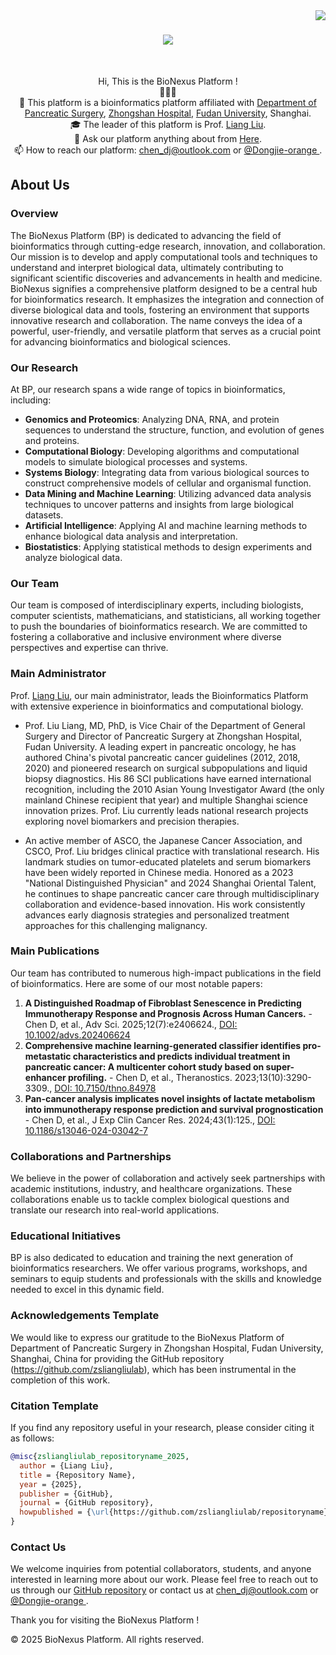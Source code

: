 <img align="right" src="https://visitor-badge.laobi.icu/badge?page_id=byshenlab..github">

<h1 align="center">
  <a href="https://git.io/typing-svg">
    <img src="https://readme-typing-svg.herokuapp.com?font=Libre+Baskerville&duration=3000&pause=350&center=true&vCenter=true&random=false&width=520&lines=This+is+the+BioNexus+Platform+in+Liu+Lab+%F0%9F%91%A8%E2%80%8D%E2%9A%95%EF%B8%8F%E2%80%8D;Nice+to+meet+you+%F0%9F%98%80;Feel+free+to+contact+us+%F0%9F%92%95">
  </a>
</h1>


<br>
<p align="center">
  Hi, This is the BioNexus Platform !
  <br>
  🌟🌟🌟
  <br>
  🔬 This platform is a bioinformatics platform affiliated with <a href="https://www.zs-hospital.sh.cn/jiuyi/yisheng/content/248.html" title="Issues">Department of Pancreatic Surgery</a>, <a href="https://www.zs-hospital.sh.cn/" title="Issues">Zhongshan Hospital</a>,  <a href="https://www.fudan.edu.cn/" title="Issues">Fudan University</a>, Shanghai.  
  <br>
  🎓 The leader of this platform is Prof. <a href="https://baike.baidu.com/item/%E5%88%98%E4%BA%AE/65680191" title="Issues">Liang Liu</a>.
  <br>
  💬 Ask our platform anything about from <a href="https://github.com/orgs/zsliangliulab/discussions" title="Issues">Here</a>.
  <br>
  📫 How to reach our platform: <a href="mailto: chen_dj@outlook.com">chen_dj@outlook.com</a> or <a href="https://github.com/Dongjie-orange"> @Dongjie-orange </a>.
</p>

## About Us


### Overview
The BioNexus Platform (BP) is dedicated to advancing the field of bioinformatics through cutting-edge research, innovation, and collaboration. Our mission is to develop and apply computational tools and techniques to understand and interpret biological data, ultimately contributing to significant scientific discoveries and advancements in health and medicine. BioNexus signifies a comprehensive platform designed to be a central hub for bioinformatics research. It emphasizes the integration and connection of diverse biological data and tools, fostering an environment that supports innovative research and collaboration. The name conveys the idea of a powerful, user-friendly, and versatile platform that serves as a crucial point for advancing bioinformatics and biological sciences.

### Our Research
At BP, our research spans a wide range of topics in bioinformatics, including:

- **Genomics and Proteomics**: Analyzing DNA, RNA, and protein sequences to understand the structure, function, and evolution of genes and proteins.
- **Computational Biology**: Developing algorithms and computational models to simulate biological processes and systems.
- **Systems Biology**: Integrating data from various biological sources to construct comprehensive models of cellular and organismal function.
- **Data Mining and Machine Learning**: Utilizing advanced data analysis techniques to uncover patterns and insights from large biological datasets.
- **Artificial Intelligence**: Applying AI and machine learning methods to enhance biological data analysis and interpretation.
- **Biostatistics**: Applying statistical methods to design experiments and analyze biological data.

### Our Team
Our team is composed of interdisciplinary experts, including biologists, computer scientists, mathematicians, and statisticians, all working together to push the boundaries of bioinformatics research. We are committed to fostering a collaborative and inclusive environment where diverse perspectives and expertise can thrive.

### Main Administrator
Prof. [Liang Liu](https://baike.baidu.com/item/%E5%88%98%E4%BA%AE/65680191), our main administrator, leads the Bioinformatics Platform with extensive experience in bioinformatics and computational biology. 

- Prof. Liu Liang, MD, PhD, is Vice Chair of the Department of General Surgery and Director of Pancreatic Surgery at Zhongshan Hospital, Fudan University. A leading expert in pancreatic oncology, he has authored China's pivotal pancreatic cancer guidelines (2012, 2018, 2020) and pioneered research on surgical subpopulations and liquid biopsy diagnostics. His 86 SCI publications have earned international recognition, including the 2010 Asian Young Investigator Award (the only mainland Chinese recipient that year) and multiple Shanghai science innovation prizes. Prof. Liu currently leads national research projects exploring novel biomarkers and precision therapies.

- An active member of ASCO, the Japanese Cancer Association, and CSCO, Prof. Liu bridges clinical practice with translational research. His landmark studies on tumor-educated platelets and serum biomarkers have been widely reported in Chinese media. Honored as a 2023 "National Distinguished Physician" and 2024 Shanghai Oriental Talent, he continues to shape pancreatic cancer care through multidisciplinary collaboration and evidence-based innovation. His work consistently advances early diagnosis strategies and personalized treatment approaches for this challenging malignancy.

### Main Publications
Our team has contributed to numerous high-impact publications in the field of bioinformatics. Here are some of our most notable papers:

1. **A Distinguished Roadmap of Fibroblast Senescence in Predicting Immunotherapy Response and Prognosis Across Human Cancers.** - Chen D, et al., Adv Sci. 2025;12(7):e2406624., [DOI: 10.1002/advs.202406624](https://gut.bmj.com/content/72/5/958.long)
2. **Comprehensive machine learning-generated classifier identifies pro-metastatic characteristics and predicts individual treatment in pancreatic cancer: A multicenter cohort study based on super-enhancer profiling.** - Chen D, et al., Theranostics. 2023;13(10):3290-3309., [DOI: 10.7150/thno.84978](https://advanced.onlinelibrary.wiley.com/doi/10.1002/advs.202406624)
3. **Pan-cancer analysis implicates novel insights of lactate metabolism into immunotherapy response prediction and survival prognostication** - Chen D, et al., J Exp Clin Cancer Res. 2024;43(1):125., [DOI: 10.1186/s13046-024-03042-7](https://jeccr.biomedcentral.com/articles/10.1186/s13046-024-03042-7)

### Collaborations and Partnerships
We believe in the power of collaboration and actively seek partnerships with academic institutions, industry, and healthcare organizations. These collaborations enable us to tackle complex biological questions and translate our research into real-world applications.

### Educational Initiatives
BP is also dedicated to education and training the next generation of bioinformatics researchers. We offer various programs, workshops, and seminars to equip students and professionals with the skills and knowledge needed to excel in this dynamic field.

### Acknowledgements Template

We would like to express our gratitude to the BioNexus Platform of Department of Pancreatic Surgery in Zhongshan Hospital, Fudan University, Shanghai, China for providing the GitHub repository (https://github.com/zsliangliulab), which has been instrumental in the completion of this work.

### Citation Template

If you find any repository useful in your research, please consider citing it as follows:

```bibtex
@misc{zsliangliulab_repositoryname_2025,
  author = {Liang Liu},
  title = {Repository Name},
  year = {2025},
  publisher = {GitHub},
  journal = {GitHub repository},
  howpublished = {\url{https://github.com/zsliangliulab/repositoryname}},
}
```

### Contact Us
We welcome inquiries from potential collaborators, students, and anyone interested in learning more about our work. Please feel free to reach out to us through our [GitHub repository](https://github.com/zsliangliulab) or contact us at [chen_dj@outlook.com](mailto:chen_dj@outlook.com) or <a href="https://github.com/Dongjie-orange"> @Dongjie-orange </a>.

Thank you for visiting the BioNexus Platform !

© 2025 BioNexus Platform. All rights reserved.
